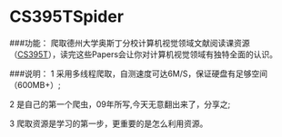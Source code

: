 # CS395TSpider

###功能：
爬取德州大学奥斯丁分校计算机视觉领域文献阅读课资源（[CS395T](http://www.cs.utexas.edu/~cv-fall2012/schedule.html#Schedule_and_papers:)），读完这些Papers会让你对计算机视觉领域有独特全面的认识。

###说明：
1 采用多线程爬取，自测速度可达6M/S，保证硬盘有足够空间（600MB+）;

2 是自己的第一个爬虫，09年所写,今天无意翻出来了，分享之;

3 爬取资源是学习的第一步，更重要的是怎么利用资源。
